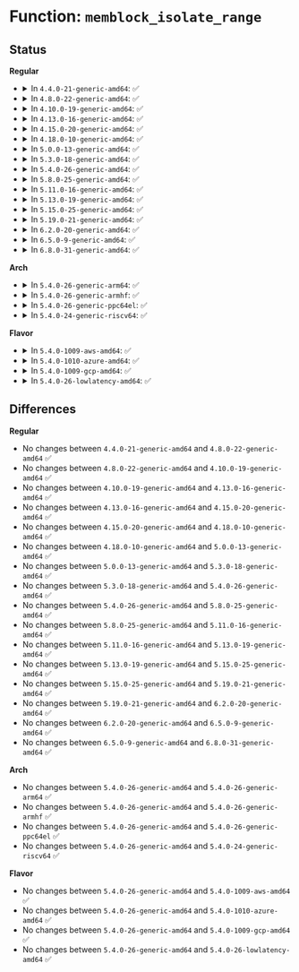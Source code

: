 # Function: <code>memblock_isolate_range</code>

## Status
<b>Regular</b>
<ul>
<li>
<details>
<summary>In <code>4.4.0-21-generic-amd64</code>: ✅</summary>

```c
int memblock_isolate_range(struct memblock_type * type, phys_addr_t base, phys_addr_t size, int * start_rgn, int * end_rgn)
```

```json
{
  "name": "memblock_isolate_range",
  "collision_type": "Unique Static",
  "inline_type": "No",
  "funcs": [
    {
      "addr": 18446744071587358847,
      "name": "memblock_isolate_range",
      "external": false,
      "loc": "mm/memblock.c:649",
      "file": "mm/memblock.c",
      "inline": "seen, unknown",
      "caller_inline": [],
      "caller_func": [
        "mm/memblock.c:memblock_remove_range",
        "mm/memblock.c:memblock_set_node"
      ]
    }
  ],
  "symbols": [
    {
      "addr": 18446744071587358847,
      "name": "memblock_isolate_range",
      "section": ".text",
      "bind": "STB_LOCAL",
      "size": 317
    }
  ]
}
```
</details>
</li>
<li>
<details>
<summary>In <code>4.8.0-22-generic-amd64</code>: ✅</summary>

```c
int memblock_isolate_range(struct memblock_type * type, phys_addr_t base, phys_addr_t size, int * start_rgn, int * end_rgn)
```

```json
{
  "name": "memblock_isolate_range",
  "collision_type": "Unique Static",
  "inline_type": "No",
  "funcs": [
    {
      "addr": 18446744071587859748,
      "name": "memblock_isolate_range",
      "external": false,
      "loc": "mm/memblock.c:638",
      "file": "mm/memblock.c",
      "inline": "seen, unknown",
      "caller_inline": [],
      "caller_func": [
        "mm/memblock.c:memblock_mem_limit_remove_map",
        "mm/memblock.c:memblock_set_node",
        "mm/memblock.c:memblock_remove_range"
      ]
    }
  ],
  "symbols": [
    {
      "addr": 18446744071587859748,
      "name": "memblock_isolate_range",
      "section": ".text",
      "bind": "STB_LOCAL",
      "size": 321
    }
  ]
}
```
</details>
</li>
<li>
<details>
<summary>In <code>4.10.0-19-generic-amd64</code>: ✅</summary>

```c
int memblock_isolate_range(struct memblock_type * type, phys_addr_t base, phys_addr_t size, int * start_rgn, int * end_rgn)
```

```json
{
  "name": "memblock_isolate_range",
  "collision_type": "Unique Static",
  "inline_type": "No",
  "funcs": [
    {
      "addr": 18446744071588074444,
      "name": "memblock_isolate_range",
      "external": false,
      "loc": "mm/memblock.c:638",
      "file": "mm/memblock.c",
      "inline": "seen, unknown",
      "caller_inline": [],
      "caller_func": [
        "mm/memblock.c:memblock_mem_limit_remove_map",
        "mm/memblock.c:memblock_set_node",
        "mm/memblock.c:memblock_remove_range"
      ]
    }
  ],
  "symbols": [
    {
      "addr": 18446744071588074444,
      "name": "memblock_isolate_range",
      "section": ".text",
      "bind": "STB_LOCAL",
      "size": 321
    }
  ]
}
```
</details>
</li>
<li>
<details>
<summary>In <code>4.13.0-16-generic-amd64</code>: ✅</summary>

```c
int memblock_isolate_range(struct memblock_type * type, phys_addr_t base, phys_addr_t size, int * start_rgn, int * end_rgn)
```

```json
{
  "name": "memblock_isolate_range",
  "collision_type": "Unique Static",
  "inline_type": "No",
  "funcs": [
    {
      "addr": 18446744071588300761,
      "name": "memblock_isolate_range",
      "external": false,
      "loc": "mm/memblock.c:622",
      "file": "mm/memblock.c",
      "inline": "seen, unknown",
      "caller_inline": [],
      "caller_func": [
        "mm/memblock.c:memblock_cap_memory_range",
        "mm/memblock.c:memblock_set_node",
        "mm/memblock.c:memblock_remove_range"
      ]
    }
  ],
  "symbols": [
    {
      "addr": 18446744071588300761,
      "name": "memblock_isolate_range",
      "section": ".text",
      "bind": "STB_LOCAL",
      "size": 321
    }
  ]
}
```
</details>
</li>
<li>
<details>
<summary>In <code>4.15.0-20-generic-amd64</code>: ✅</summary>

```c
int memblock_isolate_range(struct memblock_type * type, phys_addr_t base, phys_addr_t size, int * start_rgn, int * end_rgn)
```

```json
{
  "name": "memblock_isolate_range",
  "collision_type": "Unique Static",
  "inline_type": "No",
  "funcs": [
    {
      "addr": 18446744071588866018,
      "name": "memblock_isolate_range",
      "external": false,
      "loc": "mm/memblock.c:622",
      "file": "mm/memblock.c",
      "inline": "seen, unknown",
      "caller_inline": [],
      "caller_func": [
        "mm/memblock.c:memblock_cap_memory_range",
        "mm/memblock.c:memblock_set_node",
        "mm/memblock.c:memblock_remove_range"
      ]
    }
  ],
  "symbols": [
    {
      "addr": 18446744071588866018,
      "name": "memblock_isolate_range",
      "section": ".text",
      "bind": "STB_LOCAL",
      "size": 321
    }
  ]
}
```
</details>
</li>
<li>
<details>
<summary>In <code>4.18.0-10-generic-amd64</code>: ✅</summary>

```c
int memblock_isolate_range(struct memblock_type * type, phys_addr_t base, phys_addr_t size, int * start_rgn, int * end_rgn)
```

```json
{
  "name": "memblock_isolate_range",
  "collision_type": "Unique Static",
  "inline_type": "No",
  "funcs": [
    {
      "addr": 18446744071589245029,
      "name": "memblock_isolate_range",
      "external": false,
      "loc": "mm/memblock.c:625",
      "file": "mm/memblock.c",
      "inline": "seen, unknown",
      "caller_inline": [],
      "caller_func": [
        "mm/memblock.c:memblock_cap_memory_range",
        "mm/memblock.c:memblock_set_node",
        "mm/memblock.c:memblock_setclr_flag",
        "mm/memblock.c:memblock_remove_range"
      ]
    }
  ],
  "symbols": [
    {
      "addr": 18446744071589245029,
      "name": "memblock_isolate_range",
      "section": ".text",
      "bind": "STB_LOCAL",
      "size": 321
    }
  ]
}
```
</details>
</li>
<li>
<details>
<summary>In <code>5.0.0-13-generic-amd64</code>: ✅</summary>

```c
int memblock_isolate_range(struct memblock_type * type, phys_addr_t base, phys_addr_t size, int * start_rgn, int * end_rgn)
```

```json
{
  "name": "memblock_isolate_range",
  "collision_type": "Unique Static",
  "inline_type": "No",
  "funcs": [
    {
      "addr": 18446744071589487333,
      "name": "memblock_isolate_range",
      "external": false,
      "loc": "mm/memblock.c:726",
      "file": "mm/memblock.c",
      "inline": "seen, unknown",
      "caller_inline": [],
      "caller_func": [
        "mm/memblock.c:memblock_cap_memory_range",
        "mm/memblock.c:memblock_set_node",
        "mm/memblock.c:memblock_setclr_flag",
        "mm/memblock.c:memblock_remove_range"
      ]
    }
  ],
  "symbols": [
    {
      "addr": 18446744071589487333,
      "name": "memblock_isolate_range",
      "section": ".text",
      "bind": "STB_LOCAL",
      "size": 321
    }
  ]
}
```
</details>
</li>
<li>
<details>
<summary>In <code>5.3.0-18-generic-amd64</code>: ✅</summary>

```c
int memblock_isolate_range(struct memblock_type * type, phys_addr_t base, phys_addr_t size, int * start_rgn, int * end_rgn)
```

```json
{
  "name": "memblock_isolate_range",
  "collision_type": "Unique Static",
  "inline_type": "No",
  "funcs": [
    {
      "addr": 18446744071589948062,
      "name": "memblock_isolate_range",
      "external": false,
      "loc": "mm/memblock.c:723",
      "file": "mm/memblock.c",
      "inline": "seen, unknown",
      "caller_inline": [],
      "caller_func": [
        "mm/memblock.c:memblock_cap_memory_range",
        "mm/memblock.c:memblock_set_node",
        "mm/memblock.c:memblock_setclr_flag",
        "mm/memblock.c:memblock_remove_range"
      ]
    }
  ],
  "symbols": [
    {
      "addr": 18446744071589948062,
      "name": "memblock_isolate_range",
      "section": ".text",
      "bind": "STB_LOCAL",
      "size": 309
    }
  ]
}
```
</details>
</li>
<li>
<details>
<summary>In <code>5.4.0-26-generic-amd64</code>: ✅</summary>

```c
int memblock_isolate_range(struct memblock_type * type, phys_addr_t base, phys_addr_t size, int * start_rgn, int * end_rgn)
```

```json
{
  "name": "memblock_isolate_range",
  "collision_type": "Unique Static",
  "inline_type": "No",
  "funcs": [
    {
      "addr": 18446744071590175502,
      "name": "memblock_isolate_range",
      "external": false,
      "loc": "mm/memblock.c:723",
      "file": "mm/memblock.c",
      "inline": "seen, unknown",
      "caller_inline": [],
      "caller_func": [
        "mm/memblock.c:memblock_cap_memory_range",
        "mm/memblock.c:memblock_set_node",
        "mm/memblock.c:memblock_setclr_flag",
        "mm/memblock.c:memblock_remove_range"
      ]
    }
  ],
  "symbols": [
    {
      "addr": 18446744071590175502,
      "name": "memblock_isolate_range",
      "section": ".text",
      "bind": "STB_LOCAL",
      "size": 309
    }
  ]
}
```
</details>
</li>
<li>
<details>
<summary>In <code>5.8.0-25-generic-amd64</code>: ✅</summary>

```c
int memblock_isolate_range(struct memblock_type * type, phys_addr_t base, phys_addr_t size, int * start_rgn, int * end_rgn)
```

```json
{
  "name": "memblock_isolate_range",
  "collision_type": "Unique Static",
  "inline_type": "No",
  "funcs": [
    {
      "addr": 18446744071591193125,
      "name": "memblock_isolate_range",
      "external": false,
      "loc": "mm/memblock.c:719",
      "file": "mm/memblock.c",
      "inline": "seen, unknown",
      "caller_inline": [],
      "caller_func": [
        "mm/memblock.c:memblock_cap_memory_range",
        "mm/memblock.c:memblock_set_node",
        "mm/memblock.c:memblock_setclr_flag",
        "mm/memblock.c:memblock_remove_range"
      ]
    }
  ],
  "symbols": [
    {
      "addr": 18446744071591193125,
      "name": "memblock_isolate_range",
      "section": ".text",
      "bind": "STB_LOCAL",
      "size": 309
    }
  ]
}
```
</details>
</li>
<li>
<details>
<summary>In <code>5.11.0-16-generic-amd64</code>: ✅</summary>

```c
int memblock_isolate_range(struct memblock_type * type, phys_addr_t base, phys_addr_t size, int * start_rgn, int * end_rgn)
```

```json
{
  "name": "memblock_isolate_range",
  "collision_type": "Unique Static",
  "inline_type": "No",
  "funcs": [
    {
      "addr": 18446744071591688007,
      "name": "memblock_isolate_range",
      "external": false,
      "loc": "mm/memblock.c:706",
      "file": "mm/memblock.c",
      "inline": "seen, unknown",
      "caller_inline": [],
      "caller_func": [
        "mm/memblock.c:memblock_cap_memory_range",
        "mm/memblock.c:memblock_set_node",
        "mm/memblock.c:memblock_setclr_flag",
        "mm/memblock.c:memblock_remove_range"
      ]
    }
  ],
  "symbols": [
    {
      "addr": 18446744071591688007,
      "name": "memblock_isolate_range",
      "section": ".text",
      "bind": "STB_LOCAL",
      "size": 309
    }
  ]
}
```
</details>
</li>
<li>
<details>
<summary>In <code>5.13.0-19-generic-amd64</code>: ✅</summary>

```c
int memblock_isolate_range(struct memblock_type * type, phys_addr_t base, phys_addr_t size, int * start_rgn, int * end_rgn)
```

```json
{
  "name": "memblock_isolate_range",
  "collision_type": "Unique Static",
  "inline_type": "No",
  "funcs": [
    {
      "addr": 18446744071591630855,
      "name": "memblock_isolate_range",
      "external": false,
      "loc": "mm/memblock.c:706",
      "file": "mm/memblock.c",
      "inline": "seen, unknown",
      "caller_inline": [],
      "caller_func": [
        "mm/memblock.c:memblock_cap_memory_range",
        "mm/memblock.c:memblock_set_node",
        "mm/memblock.c:memblock_setclr_flag",
        "mm/memblock.c:memblock_remove_range"
      ]
    }
  ],
  "symbols": [
    {
      "addr": 18446744071591630855,
      "name": "memblock_isolate_range",
      "section": ".text",
      "bind": "STB_LOCAL",
      "size": 309
    }
  ]
}
```
</details>
</li>
<li>
<details>
<summary>In <code>5.15.0-25-generic-amd64</code>: ✅</summary>

```c
int memblock_isolate_range(struct memblock_type * type, phys_addr_t base, phys_addr_t size, int * start_rgn, int * end_rgn)
```

```json
{
  "name": "memblock_isolate_range",
  "collision_type": "Unique Static",
  "inline_type": "No",
  "funcs": [
    {
      "addr": 18446744071592804715,
      "name": "memblock_isolate_range",
      "external": false,
      "loc": "mm/memblock.c:719",
      "file": "mm/memblock.c",
      "inline": "seen, unknown",
      "caller_inline": [],
      "caller_func": [
        "mm/memblock.c:memblock_cap_memory_range",
        "mm/memblock.c:memblock_set_node",
        "mm/memblock.c:memblock_setclr_flag",
        "mm/memblock.c:memblock_remove_range"
      ]
    }
  ],
  "symbols": [
    {
      "addr": 18446744071592804715,
      "name": "memblock_isolate_range",
      "section": ".text",
      "bind": "STB_LOCAL",
      "size": 309
    }
  ]
}
```
</details>
</li>
<li>
<details>
<summary>In <code>5.19.0-21-generic-amd64</code>: ✅</summary>

```c
int memblock_isolate_range(struct memblock_type * type, phys_addr_t base, phys_addr_t size, int * start_rgn, int * end_rgn)
```

```json
{
  "name": "memblock_isolate_range",
  "collision_type": "Unique Static",
  "inline_type": "No",
  "funcs": [
    {
      "addr": 18446744071594706285,
      "name": "memblock_isolate_range",
      "external": false,
      "loc": "mm/memblock.c:720",
      "file": "mm/memblock.c",
      "inline": "seen, unknown",
      "caller_inline": [],
      "caller_func": [
        "mm/memblock.c:memblock_cap_memory_range",
        "mm/memblock.c:memblock_set_node",
        "mm/memblock.c:memblock_setclr_flag",
        "mm/memblock.c:memblock_remove_range"
      ]
    }
  ],
  "symbols": [
    {
      "addr": 18446744071594706285,
      "name": "memblock_isolate_range",
      "section": ".text",
      "bind": "STB_LOCAL",
      "size": 326
    }
  ]
}
```
</details>
</li>
<li>
<details>
<summary>In <code>6.2.0-20-generic-amd64</code>: ✅</summary>

```c
int memblock_isolate_range(struct memblock_type * type, phys_addr_t base, phys_addr_t size, int * start_rgn, int * end_rgn)
```

```json
{
  "name": "memblock_isolate_range",
  "collision_type": "Unique Static",
  "inline_type": "No",
  "funcs": [
    {
      "addr": 18446744071596448736,
      "name": "memblock_isolate_range",
      "external": false,
      "loc": "mm/memblock.c:735",
      "file": "mm/memblock.c",
      "inline": "seen, unknown",
      "caller_inline": [],
      "caller_func": [
        "mm/memblock.c:memblock_cap_memory_range",
        "mm/memblock.c:memblock_set_node",
        "mm/memblock.c:memblock_setclr_flag",
        "mm/memblock.c:memblock_phys_free",
        "mm/memblock.c:memblock_remove"
      ]
    }
  ],
  "symbols": [
    {
      "addr": 18446744071596448736,
      "name": "memblock_isolate_range",
      "section": ".text",
      "bind": "STB_LOCAL",
      "size": 400
    }
  ]
}
```
</details>
</li>
<li>
<details>
<summary>In <code>6.5.0-9-generic-amd64</code>: ✅</summary>

```c
int memblock_isolate_range(struct memblock_type * type, phys_addr_t base, phys_addr_t size, int * start_rgn, int * end_rgn)
```

```json
{
  "name": "memblock_isolate_range",
  "collision_type": "Unique Static",
  "inline_type": "No",
  "funcs": [
    {
      "addr": 18446744071596990048,
      "name": "memblock_isolate_range",
      "external": false,
      "loc": "mm/memblock.c:748",
      "file": "mm/memblock.c",
      "inline": "seen, unknown",
      "caller_inline": [],
      "caller_func": [
        "mm/memblock.c:memblock_cap_memory_range",
        "mm/memblock.c:memblock_set_node",
        "mm/memblock.c:memblock_setclr_flag",
        "mm/memblock.c:memblock_phys_free",
        "mm/memblock.c:memblock_remove"
      ]
    }
  ],
  "symbols": [
    {
      "addr": 18446744071596990048,
      "name": "memblock_isolate_range",
      "section": ".text",
      "bind": "STB_LOCAL",
      "size": 400
    }
  ]
}
```
</details>
</li>
<li>
<details>
<summary>In <code>6.8.0-31-generic-amd64</code>: ✅</summary>

```c
int memblock_isolate_range(struct memblock_type * type, phys_addr_t base, phys_addr_t size, int * start_rgn, int * end_rgn)
```

```json
{
  "name": "memblock_isolate_range",
  "collision_type": "Unique Static",
  "inline_type": "No",
  "funcs": [
    {
      "addr": 18446744071597918752,
      "name": "memblock_isolate_range",
      "external": false,
      "loc": "mm/memblock.c:788",
      "file": "mm/memblock.c",
      "inline": "seen, unknown",
      "caller_inline": [],
      "caller_func": [
        "mm/memblock.c:memblock_cap_memory_range",
        "mm/memblock.c:memblock_set_node",
        "mm/memblock.c:memblock_clear_nomap",
        "mm/memblock.c:memblock_phys_free",
        "mm/memblock.c:memblock_remove"
      ]
    }
  ],
  "symbols": [
    {
      "addr": 18446744071597918752,
      "name": "memblock_isolate_range",
      "section": ".text",
      "bind": "STB_LOCAL",
      "size": 400
    }
  ]
}
```
</details>
</li>
</ul>
<b>Arch</b>
<ul>
<li>
<details>
<summary>In <code>5.4.0-26-generic-arm64</code>: ✅</summary>

```c
int memblock_isolate_range(struct memblock_type * type, phys_addr_t base, phys_addr_t size, int * start_rgn, int * end_rgn)
```

```json
{
  "name": "memblock_isolate_range",
  "collision_type": "Unique Static",
  "inline_type": "No",
  "funcs": [
    {
      "addr": 18446603336492894176,
      "name": "memblock_isolate_range",
      "external": false,
      "loc": "mm/memblock.c:723",
      "file": "mm/memblock.c",
      "inline": "seen, unknown",
      "caller_inline": [],
      "caller_func": [
        "mm/memblock.c:memblock_cap_memory_range",
        "mm/memblock.c:memblock_set_node",
        "mm/memblock.c:memblock_remove_range"
      ]
    }
  ],
  "symbols": [
    {
      "addr": 18446603336492894176,
      "name": "memblock_isolate_range",
      "section": ".text",
      "bind": "STB_LOCAL",
      "size": 384
    }
  ]
}
```
</details>
</li>
<li>
<details>
<summary>In <code>5.4.0-26-generic-armhf</code>: ✅</summary>

```c
int memblock_isolate_range(struct memblock_type * type, phys_addr_t base, phys_addr_t size, int * start_rgn, int * end_rgn)
```

```json
{
  "name": "memblock_isolate_range",
  "collision_type": "Unique Static",
  "inline_type": "No",
  "funcs": [
    {
      "addr": 3226691300,
      "name": "memblock_isolate_range",
      "external": false,
      "loc": "mm/memblock.c:723",
      "file": "mm/memblock.c",
      "inline": "seen, unknown",
      "caller_inline": [],
      "caller_func": [
        "mm/memblock.c:memblock_cap_memory_range",
        "mm/memblock.c:memblock_setclr_flag",
        "mm/memblock.c:memblock_remove_range"
      ]
    }
  ],
  "symbols": [
    {
      "addr": 3226691300,
      "name": "memblock_isolate_range",
      "section": ".text",
      "bind": "STB_LOCAL",
      "size": 404
    }
  ]
}
```
</details>
</li>
<li>
<details>
<summary>In <code>5.4.0-26-generic-ppc64el</code>: ✅</summary>

```c
int memblock_isolate_range(struct memblock_type * type, phys_addr_t base, phys_addr_t size, int * start_rgn, int * end_rgn)
```

```json
{
  "name": "memblock_isolate_range",
  "collision_type": "Unique Static",
  "inline_type": "No",
  "funcs": [
    {
      "addr": 13835058055286293888,
      "name": "memblock_isolate_range",
      "external": false,
      "loc": "mm/memblock.c:723",
      "file": "mm/memblock.c",
      "inline": "seen, unknown",
      "caller_inline": [],
      "caller_func": [
        "mm/memblock.c:memblock_cap_memory_range",
        "mm/memblock.c:memblock_set_node",
        "mm/memblock.c:memblock_remove_range"
      ]
    }
  ],
  "symbols": [
    {
      "addr": 13835058055286293888,
      "name": "memblock_isolate_range",
      "section": ".text",
      "bind": "STB_LOCAL",
      "size": 552
    }
  ]
}
```
</details>
</li>
<li>
<details>
<summary>In <code>5.4.0-24-generic-riscv64</code>: ✅</summary>

```c
int memblock_isolate_range(struct memblock_type * type, phys_addr_t base, phys_addr_t size, int * start_rgn, int * end_rgn)
```

```json
{
  "name": "memblock_isolate_range",
  "collision_type": "Unique Static",
  "inline_type": "No",
  "funcs": [
    {
      "addr": 18446743936270894390,
      "name": "memblock_isolate_range",
      "external": false,
      "loc": "mm/memblock.c:723",
      "file": "mm/memblock.c",
      "inline": "seen, unknown",
      "caller_inline": [],
      "caller_func": [
        "mm/memblock.c:memblock_cap_memory_range",
        "mm/memblock.c:memblock_set_node",
        "mm/memblock.c:memblock_setclr_flag",
        "mm/memblock.c:memblock_remove_range"
      ]
    }
  ],
  "symbols": [
    {
      "addr": 18446743936270894390,
      "name": "memblock_isolate_range",
      "section": ".init.text",
      "bind": "STB_LOCAL",
      "size": 260
    }
  ]
}
```
</details>
</li>
</ul>
<b>Flavor</b>
<ul>
<li>
<details>
<summary>In <code>5.4.0-1009-aws-amd64</code>: ✅</summary>

```c
int memblock_isolate_range(struct memblock_type * type, phys_addr_t base, phys_addr_t size, int * start_rgn, int * end_rgn)
```

```json
{
  "name": "memblock_isolate_range",
  "collision_type": "Unique Static",
  "inline_type": "No",
  "funcs": [
    {
      "addr": 18446744071589777790,
      "name": "memblock_isolate_range",
      "external": false,
      "loc": "mm/memblock.c:723",
      "file": "mm/memblock.c",
      "inline": "seen, unknown",
      "caller_inline": [],
      "caller_func": [
        "mm/memblock.c:memblock_cap_memory_range",
        "mm/memblock.c:memblock_set_node",
        "mm/memblock.c:memblock_setclr_flag",
        "mm/memblock.c:memblock_remove_range"
      ]
    }
  ],
  "symbols": [
    {
      "addr": 18446744071589777790,
      "name": "memblock_isolate_range",
      "section": ".text",
      "bind": "STB_LOCAL",
      "size": 309
    }
  ]
}
```
</details>
</li>
<li>
<details>
<summary>In <code>5.4.0-1010-azure-amd64</code>: ✅</summary>

```c
int memblock_isolate_range(struct memblock_type * type, phys_addr_t base, phys_addr_t size, int * start_rgn, int * end_rgn)
```

```json
{
  "name": "memblock_isolate_range",
  "collision_type": "Unique Static",
  "inline_type": "No",
  "funcs": [
    {
      "addr": 18446744071589500613,
      "name": "memblock_isolate_range",
      "external": false,
      "loc": "mm/memblock.c:723",
      "file": "mm/memblock.c",
      "inline": "seen, unknown",
      "caller_inline": [],
      "caller_func": [
        "mm/memblock.c:memblock_cap_memory_range",
        "mm/memblock.c:memblock_set_node",
        "mm/memblock.c:memblock_setclr_flag",
        "mm/memblock.c:memblock_remove_range"
      ]
    }
  ],
  "symbols": [
    {
      "addr": 18446744071589500613,
      "name": "memblock_isolate_range",
      "section": ".text",
      "bind": "STB_LOCAL",
      "size": 309
    }
  ]
}
```
</details>
</li>
<li>
<details>
<summary>In <code>5.4.0-1009-gcp-amd64</code>: ✅</summary>

```c
int memblock_isolate_range(struct memblock_type * type, phys_addr_t base, phys_addr_t size, int * start_rgn, int * end_rgn)
```

```json
{
  "name": "memblock_isolate_range",
  "collision_type": "Unique Static",
  "inline_type": "No",
  "funcs": [
    {
      "addr": 18446744071590221198,
      "name": "memblock_isolate_range",
      "external": false,
      "loc": "mm/memblock.c:723",
      "file": "mm/memblock.c",
      "inline": "seen, unknown",
      "caller_inline": [],
      "caller_func": [
        "mm/memblock.c:memblock_cap_memory_range",
        "mm/memblock.c:memblock_set_node",
        "mm/memblock.c:memblock_setclr_flag",
        "mm/memblock.c:memblock_remove_range"
      ]
    }
  ],
  "symbols": [
    {
      "addr": 18446744071590221198,
      "name": "memblock_isolate_range",
      "section": ".text",
      "bind": "STB_LOCAL",
      "size": 309
    }
  ]
}
```
</details>
</li>
<li>
<details>
<summary>In <code>5.4.0-26-lowlatency-amd64</code>: ✅</summary>

```c
int memblock_isolate_range(struct memblock_type * type, phys_addr_t base, phys_addr_t size, int * start_rgn, int * end_rgn)
```

```json
{
  "name": "memblock_isolate_range",
  "collision_type": "Unique Static",
  "inline_type": "No",
  "funcs": [
    {
      "addr": 18446744071590271556,
      "name": "memblock_isolate_range",
      "external": false,
      "loc": "mm/memblock.c:723",
      "file": "mm/memblock.c",
      "inline": "seen, unknown",
      "caller_inline": [],
      "caller_func": [
        "mm/memblock.c:memblock_cap_memory_range",
        "mm/memblock.c:memblock_set_node",
        "mm/memblock.c:memblock_setclr_flag",
        "mm/memblock.c:memblock_remove_range"
      ]
    }
  ],
  "symbols": [
    {
      "addr": 18446744071590271556,
      "name": "memblock_isolate_range",
      "section": ".text",
      "bind": "STB_LOCAL",
      "size": 309
    }
  ]
}
```
</details>
</li>
</ul>

## Differences
<b>Regular</b>
<ul>
<li>
No changes between <code>4.4.0-21-generic-amd64</code> and <code>4.8.0-22-generic-amd64</code> ✅
</li>
<li>
No changes between <code>4.8.0-22-generic-amd64</code> and <code>4.10.0-19-generic-amd64</code> ✅
</li>
<li>
No changes between <code>4.10.0-19-generic-amd64</code> and <code>4.13.0-16-generic-amd64</code> ✅
</li>
<li>
No changes between <code>4.13.0-16-generic-amd64</code> and <code>4.15.0-20-generic-amd64</code> ✅
</li>
<li>
No changes between <code>4.15.0-20-generic-amd64</code> and <code>4.18.0-10-generic-amd64</code> ✅
</li>
<li>
No changes between <code>4.18.0-10-generic-amd64</code> and <code>5.0.0-13-generic-amd64</code> ✅
</li>
<li>
No changes between <code>5.0.0-13-generic-amd64</code> and <code>5.3.0-18-generic-amd64</code> ✅
</li>
<li>
No changes between <code>5.3.0-18-generic-amd64</code> and <code>5.4.0-26-generic-amd64</code> ✅
</li>
<li>
No changes between <code>5.4.0-26-generic-amd64</code> and <code>5.8.0-25-generic-amd64</code> ✅
</li>
<li>
No changes between <code>5.8.0-25-generic-amd64</code> and <code>5.11.0-16-generic-amd64</code> ✅
</li>
<li>
No changes between <code>5.11.0-16-generic-amd64</code> and <code>5.13.0-19-generic-amd64</code> ✅
</li>
<li>
No changes between <code>5.13.0-19-generic-amd64</code> and <code>5.15.0-25-generic-amd64</code> ✅
</li>
<li>
No changes between <code>5.15.0-25-generic-amd64</code> and <code>5.19.0-21-generic-amd64</code> ✅
</li>
<li>
No changes between <code>5.19.0-21-generic-amd64</code> and <code>6.2.0-20-generic-amd64</code> ✅
</li>
<li>
No changes between <code>6.2.0-20-generic-amd64</code> and <code>6.5.0-9-generic-amd64</code> ✅
</li>
<li>
No changes between <code>6.5.0-9-generic-amd64</code> and <code>6.8.0-31-generic-amd64</code> ✅
</li>
</ul>
<b>Arch</b>
<ul>
<li>
No changes between <code>5.4.0-26-generic-amd64</code> and <code>5.4.0-26-generic-arm64</code> ✅
</li>
<li>
No changes between <code>5.4.0-26-generic-amd64</code> and <code>5.4.0-26-generic-armhf</code> ✅
</li>
<li>
No changes between <code>5.4.0-26-generic-amd64</code> and <code>5.4.0-26-generic-ppc64el</code> ✅
</li>
<li>
No changes between <code>5.4.0-26-generic-amd64</code> and <code>5.4.0-24-generic-riscv64</code> ✅
</li>
</ul>
<b>Flavor</b>
<ul>
<li>
No changes between <code>5.4.0-26-generic-amd64</code> and <code>5.4.0-1009-aws-amd64</code> ✅
</li>
<li>
No changes between <code>5.4.0-26-generic-amd64</code> and <code>5.4.0-1010-azure-amd64</code> ✅
</li>
<li>
No changes between <code>5.4.0-26-generic-amd64</code> and <code>5.4.0-1009-gcp-amd64</code> ✅
</li>
<li>
No changes between <code>5.4.0-26-generic-amd64</code> and <code>5.4.0-26-lowlatency-amd64</code> ✅
</li>
</ul>

